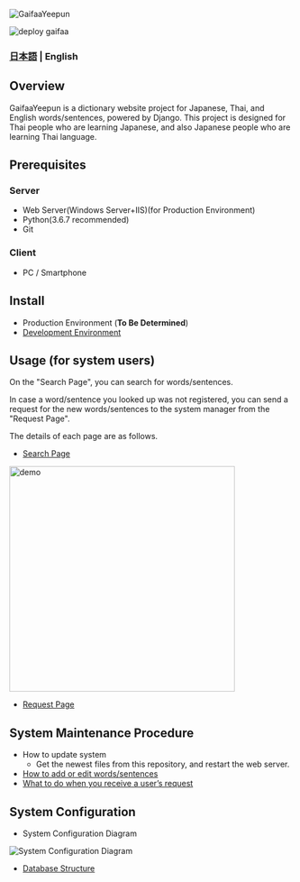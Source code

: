 ![GaifaaYeepun](https://user-images.githubusercontent.com/42882840/80269234-b4ad1c80-86e8-11ea-8a02-567b854170d5.png)

![deploy gaifaa](https://github.com/jocv-thai/pleethai/workflows/deploy%20gaifaa/badge.svg)

### [日本語](../../README.md) | English

## Overview
GaifaaYeepun is a dictionary website project for Japanese, Thai, and English words/sentences, powered by Django.
This project is designed for Thai people who are learning Japanese, and also Japanese people who are learning Thai language.

## Prerequisites
### Server

* Web Server(Windows Server+IIS)(for Production Environment)
* Python(3.6.7 recommended)
* Git

### Client

* PC / Smartphone


## Install
- Production Environment (**To Be Determined**)
- [Development Environment](./install_develop.md)


## Usage (for system users)
On the "Search Page", you can search for words/sentences.

In case a word/sentence you looked up was not registered, you can send a request for the new
words/sentences to the system manager from the "Request Page".

The details of each page are as follows.
- [Search Page](./howtouse_search.md)

<img src ="https://user-images.githubusercontent.com/42882840/80295910-d8886500-87b1-11ea-8411-2e3267855189.gif" alt="demo" width="400">

- [Request Page](./howtouse_request.md)


## System Maintenance Procedure
- How to update system
  - Get the newest files from this repository, and restart the web server.
- [How to add or edit words/sentences](./maintenance_dataedit.md)
- [What to do when you receive a user’s request](./maintenance_reqreceived.md)


## System Configuration
- System Configuration Diagram

![System Configuration Diagram](https://docs.google.com/drawings/d/e/2PACX-1vSLFh_yZhKKi0L7hnfksXXx2Rjc6bimx0RjocQRpwrI5KxMZSzmARUx9lNiZXjq-8R6oSboAkMqkxgV/pub?w=2024&h=996)

- [Database Structure](./database.md)
